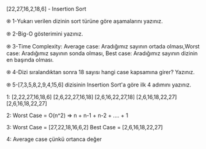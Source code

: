 [22,27,16,2,18,6] - Insertion Sort

֎ 1-Yukarı verilen dizinin sort türüne göre aşamalarını yazınız.

֎ 2-Big-O gösterimini yazınız.

֎ 3-Time Complexity: Average case: Aradığımız sayının ortada olması,Worst case: Aradığımız sayının sonda olması, Best case: Aradığımız sayının dizinin en başında olması.

֎ 4-Dizi sıralandıktan sonra 18 sayısı hangi case kapsamına girer? Yazınız.

֎ 5-[7,3,5,8,2,9,4,15,6] dizisinin Insertion Sort'a göre ilk 4 adımını yazınız.

1: [2,22,27,16,18,6] [2,6,22,27,16,18] [2,6,16,22,27,18] [2,6,16,18,22,27] [2,6,16,18,22,27]

2: Worst Case = O(n^2) => n + n-1 + n-2 + .... + 1

3: Worst Case = [27,22,18,16,6,2] Best Case = [2,6,16,18,22,27]

4: Average case çünkü ortanca değer
